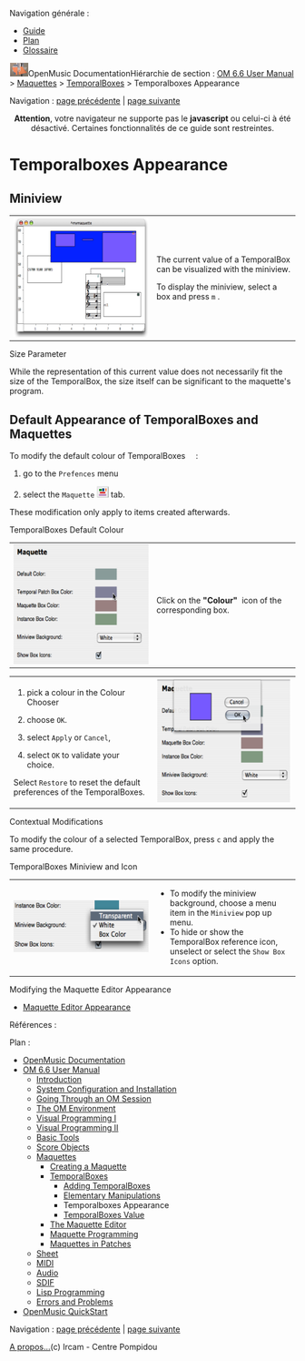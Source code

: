 <div id="tplf" class="tplPage">

<div id="tplh">

<span class="hidden">Navigation générale : </span>

  - [<span>Guide</span>](OM-Documentation.md)
  - [<span>Plan</span>](OM-Documentation_1.md)
  - [<span>Glossaire</span>](OM-Documentation_2.md)

</div>

<div id="tplt">

![empty.gif](../tplRes/page/empty.gif)![logoom1.png](../res/logoom1.png)<span class="tplTi">OpenMusic
Documentation</span><span class="sw_outStack_navRoot"><span class="hidden">Hiérarchie
de section : </span>[<span>OM 6.6 User
Manual</span>](OM-User-Manual.md)<span class="stkSep"> \>
</span>[<span>Maquettes</span>](Maquettes.md)<span class="stkSep"> \>
</span>[<span>TemporalBoxes</span>](TemporalBoxes.md)<span class="stkSep">
\> </span><span class="stkSel_yes"><span>Temporalboxes
Appearance</span></span></span>

</div>

<div class="tplNav">

<span class="hidden">Navigation : </span>[<span>page
précédente</span>](elementary.md "page précédente(Elementary Manipulations)")<span class="hidden">
| </span>[<span>page
suivante</span>](TempValues.md "page suivante(TemporalBoxes Value)")

</div>

<div id="tplc" class="tplc_out_yes">

<div style="text-align: center;">

**Attention**, votre navigateur ne supporte pas le **javascript** ou
celui-ci à été désactivé. Certaines fonctionnalités de ce guide sont
restreintes.

</div>

<div class="headCo">

# <span>Temporalboxes Appearance</span>

<div class="headCo_co">

<div>

<div class="part">

## <span>Miniview</span>

<div class="part_co">

<div class="infobloc">

<div class="txtRes">

<table>
<colgroup>
<col style="width: 50%" />
<col style="width: 50%" />
</colgroup>
<tbody>
<tr class="odd">
<td><div class="caption">
<div class="caption_co">
<a href="../res/miniviews1.png" class="overLnk" title="Cliquez pour agrandir"><img src="../res/miniviews1_1.png" width="300" height="211" alt="miniviews1_1.png" /></a>
</div>
</div></td>
<td><div class="dk_txtRes_txt txt">
<p>The current value of a TemporalBox can be visualized with the miniview.</p>
<p>To display the miniview, select a box and press <code class="keyboard_tl">m</code> .</p>
</div></td>
</tr>
</tbody>
</table>

</div>

</div>

<div class="bloc note">

<div class="bloc_ti note_ti">

<span>Size Parameter</span>

</div>

<div class="txt">

While the representation of this current value does not necessarily fit
the size of the TemporalBox, the size itself can be significant to the
maquette's program.

</div>

</div>

</div>

</div>

<div class="part">

## <span>Default Appearance of TemporalBoxes and Maquettes</span>

<div class="part_co">

<div class="infobloc">

<div class="txt">

To modify the default colour of TemporalBoxes`  ` :

1.  go to the `Prefences` menu

2.  select the `Maquette`
    <span class="iconButton_tim">![maq\_icon.png](../res/maq_icon.png)</span>
    tab.

These modification only apply to items created afterwards.

</div>

</div>

<div class="infobloc">

<div class="infobloc_ti">

<span>TemporalBoxes Default Colour</span>

</div>

<div class="txtRes">

<table>
<colgroup>
<col style="width: 50%" />
<col style="width: 50%" />
</colgroup>
<tbody>
<tr class="odd">
<td><div class="caption">
<div class="caption_co">
<img src="../res/defcol1.png" width="300" height="211" alt="defcol1.png" />
</div>
</div></td>
<td><div class="dk_txtRes_txt txt">
<p>Click on the <strong>"Colour"</strong>  icon of the corresponding box.</p>
</div></td>
</tr>
</tbody>
</table>

</div>

<div class="txtRes">

<table>
<colgroup>
<col style="width: 50%" />
<col style="width: 50%" />
</colgroup>
<tbody>
<tr class="odd">
<td><div class="dk_txtRes_txt txt">
<ol>
<li><p>pick a colour in the Colour Chooser</p></li>
<li><p>choose <code class="textButton_tl">OK</code>. </p></li>
<li><p>select <code class="textButton_tl">Apply</code> or <code class="textButton_tl">Cancel</code>, </p></li>
<li><p>select <code class="textButton_tl">OK</code> to validate your choice.</p></li>
</ol>
<p>Select <code class="textButton_tl">Restore</code> to reset the default preferences of the TemporalBoxes.</p>
</div></td>
<td><div class="caption">
<div class="caption_co">
<img src="../res/defcol4.png" width="300" height="222" alt="defcol4.png" />
</div>
</div></td>
</tr>
</tbody>
</table>

</div>

</div>

<div class="infobloc">

<div class="infobloc_ti">

<span>Contextual Modifications</span>

</div>

<div class="txt">

To modify the colour of a selected TemporalBox, press `c` and apply the
same procedure.

</div>

</div>

<div class="infobloc">

<div class="infobloc_ti">

<span>TemporalBoxes Miniview and Icon</span>

</div>

<div class="txtRes">

<table>
<colgroup>
<col style="width: 50%" />
<col style="width: 50%" />
</colgroup>
<tbody>
<tr class="odd">
<td><div class="caption">
<div class="caption_co">
<img src="../res/mini.png" width="283" height="91" alt="mini.png" />
</div>
</div></td>
<td><div class="dk_txtRes_txt txt">
<ul>
<li><span>To modify the miniview background, choose a menu item in the <code class="menuPath_tl">Miniview</code> pop up menu.</span></li>
<li><span>To hide or show the TemporalBox reference icon, unselect or select the <code class="textCheckBox_tl">Show Box Icons</code> option. </span></li>
</ul>
</div></td>
</tr>
</tbody>
</table>

</div>

<div class="linkSet">

<div class="linkSet_ti">

<span>Modifying the Maquette Editor Appearance</span>

</div>

<div class="linkUL">

  - [<span>Maquette Editor Appearance</span>](EditorAppearance.md)

</div>

</div>

</div>

</div>

</div>

</div>

</div>

</div>

<span class="hidden">Références : </span>

</div>

<div id="tplo" class="tplo_out_yes">

<div class="tplOTp">

<div class="tplOBm">

<div id="mnuFrm">

<span class="hidden">Plan :</span>

<div id="mnuFrmUp" onmouseout="menuScrollTiTask.fSpeed=0;" onmouseover="if(menuScrollTiTask.fSpeed&gt;=0) {menuScrollTiTask.fSpeed=-2; scTiLib.addTaskNow(menuScrollTiTask);}" onclick="menuScrollTiTask.fSpeed-=2;" style="display: none;">

<span id="mnuFrmUpLeft">[](#)</span><span id="mnuFrmUpCenter"></span><span id="mnuFrmUpRight"></span>

</div>

<div id="mnuScroll">

  - [<span>OpenMusic Documentation</span>](OM-Documentation.md)
  - [<span>OM 6.6 User Manual</span>](OM-User-Manual.md)
      - [<span>Introduction</span>](00-Sommaire.md)
      - [<span>System Configuration and
        Installation</span>](Installation.md)
      - [<span>Going Through an OM Session</span>](Goingthrough.md)
      - [<span>The OM Environment</span>](Environment.md)
      - [<span>Visual Programming I</span>](BasicVisualProgramming.md)
      - [<span>Visual Programming
        II</span>](AdvancedVisualProgramming.md)
      - [<span>Basic Tools</span>](BasicObjects.md)
      - [<span>Score Objects</span>](ScoreObjects.md)
      - [<span>Maquettes</span>](Maquettes.md)
          - [<span>Creating a Maquette</span>](Maquette.md)
          - [<span>TemporalBoxes</span>](TemporalBoxes.md)
              - [<span>Adding TemporalBoxes</span>](AddingTempbox.md)
              - [<span>Elementary Manipulations</span>](elementary.md)
              - <span id="i2" class="outLeftSel_yes"><span>Temporalboxes
                Appearance</span></span>
              - [<span>TemporalBoxes Value</span>](TempValues.md)
          - [<span>The Maquette Editor</span>](Editor.md)
          - [<span>Maquette
            Programming</span>](Programming%20Maquette.md)
          - [<span>Maquettes in
            Patches</span>](Maquettes%20in%20Patches.md)
      - [<span>Sheet</span>](Sheet.md)
      - [<span>MIDI</span>](MIDI.md)
      - [<span>Audio</span>](Audio.md)
      - [<span>SDIF</span>](SDIF.md)
      - [<span>Lisp Programming</span>](Lisp.md)
      - [<span>Errors and Problems</span>](errors.md)
  - [<span>OpenMusic QuickStart</span>](QuickStart-Chapters.md)

</div>

<div id="mnuFrmDown" onmouseout="menuScrollTiTask.fSpeed=0;" onmouseover="if(menuScrollTiTask.fSpeed&lt;=0) {menuScrollTiTask.fSpeed=2; scTiLib.addTaskNow(menuScrollTiTask);}" onclick="menuScrollTiTask.fSpeed+=2;" style="display: none;">

<span id="mnuFrmDownLeft">[](#)</span><span id="mnuFrmDownCenter"></span><span id="mnuFrmDownRight"></span>

</div>

</div>

</div>

</div>

</div>

<div class="tplNav">

<span class="hidden">Navigation : </span>[<span>page
précédente</span>](elementary.md "page précédente(Elementary Manipulations)")<span class="hidden">
| </span>[<span>page
suivante</span>](TempValues.md "page suivante(TemporalBoxes Value)")

</div>

<div id="tplb">

[<span>A propos...</span>](OM-Documentation_3.md)(c) Ircam - Centre
Pompidou

</div>

</div>
